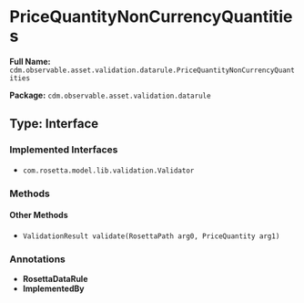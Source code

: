 # PriceQuantityNonCurrencyQuantities

**Full Name:** `cdm.observable.asset.validation.datarule.PriceQuantityNonCurrencyQuantities`

**Package:** `cdm.observable.asset.validation.datarule`

## Type: Interface

### Implemented Interfaces

- `com.rosetta.model.lib.validation.Validator`

### Methods

#### Other Methods

- `ValidationResult validate(RosettaPath arg0, PriceQuantity arg1)`

### Annotations

- **RosettaDataRule**
- **ImplementedBy**

